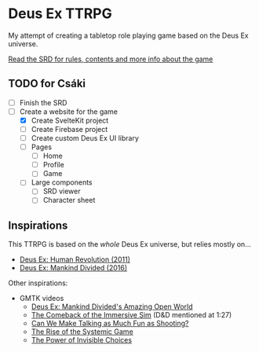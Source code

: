 # Deus Ex TTRPG

My attempt of creating a tabletop role playing game based on the Deus Ex universe.

[Read the SRD for rules, contents and more info about the game](./docs/SRD.md)

## TODO for Csáki

- [ ] Finish the SRD
- [ ] Create a website for the game
  - [x] Create SvelteKit project
  - [ ] Create Firebase project
  - [ ] Create custom Deus Ex UI library
  - [ ] Pages
    - [ ] Home
    - [ ] Profile
    - [ ] Game
  - [ ] Large components
    - [ ] SRD viewer
    - [ ] Character sheet

## Inspirations

This TTRPG is based on the *whole* Deus Ex universe, but relies mostly on...

- [Deus Ex: Human Revolution (2011)](https://youtu.be/Kq5KWLqUewc?si=Gmi-jZdtWIQv7RGN)
- [Deus Ex: Mankind Divided (2016)](https://youtu.be/uvSs5b6y-YM?si=91DU6FnGlyj43Knt)

Other inspirations:

- GMTK videos
  - [Deus Ex: Mankind Divided's Amazing Open World](https://youtu.be/USVr936aKzs?si=K-GPAZ3l0uyppGl0)
  - [The Comeback of the Immersive Sim](https://youtu.be/kbyTOAlhRHk?si=srdfrGmR8jDMHb62) (D&D mentioned at 1:27)
  - [Can We Make Talking as Much Fun as Shooting?](https://youtu.be/l9TzqNQBmr0?si=D2wOjDx2FNY9W8zO)
  - [The Rise of the Systemic Game](https://youtu.be/SnpAAX9CkIc?si=-57B8E3DWWQiHAo0)
  - [The Power of Invisible Choices](https://youtu.be/6HZuSzlN2eI?si=F7iOPh0Je0d3zZGB)
